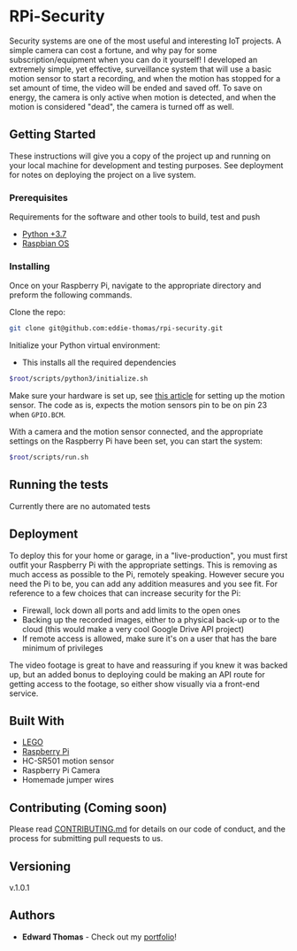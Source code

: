 # RPi-Security

Security systems are one of the most useful and interesting IoT projects. A simple camera can cost a fortune, and why pay for some subscription/equipment when you can do it yourself! I developed an extremely simple, yet effective, surveillance system that will use a basic motion sensor to start a recording, and when the motion has stopped for a set amount of time, the video will be ended and saved off. To save on energy, the camera is only active when motion is detected, and when the motion is considered "dead", the camera is turned off as well.

## Getting Started

These instructions will give you a copy of the project up and running on
your local machine for development and testing purposes. See deployment
for notes on deploying the project on a live system.

### Prerequisites

Requirements for the software and other tools to build, test and push

- [Python +3.7](https://www.python.org/)
- [Raspbian OS](https://www.raspberrypi.com/software/)

### Installing

Once on your Raspberry Pi, navigate to the appropriate directory and preform the following commands.

Clone the repo:

```sh
git clone git@github.com:eddie-thomas/rpi-security.git
```

Initialize your Python virtual environment:

- This installs all the required dependencies

```sh
$root/scripts/python3/initialize.sh
```

Make sure your hardware is set up, see [this article](https://www.freva.com/hc-sr501-pir-motion-sensor-on-raspberry-pi/) for setting up the motion sensor. The code as is, expects the motion sensors pin to be on pin 23 when `GPIO.BCM`.

With a camera and the motion sensor connected, and the appropriate settings on the Raspberry Pi have been set, you can start the system:

```sh
$root/scripts/run.sh
```

## Running the tests

Currently there are no automated tests

## Deployment

To deploy this for your home or garage, in a "live-production", you must first outfit your Raspberry Pi with the appropriate settings. This is removing as much access as possible to the Pi, remotely speaking. However secure you need the Pi to be, you can add any addition measures and you see fit. For reference to a few choices that can increase security for the Pi:

- Firewall, lock down all ports and add limits to the open ones
- Backing up the recorded images, either to a physical back-up or to the cloud (this would make a very cool Google Drive API project)
- If remote access is allowed, make sure it's on a user that has the bare minimum of privileges

The video footage is great to have and reassuring if you knew it was backed up, but an added bonus to deploying could be making an API route for getting access to the footage, so either show visually via a front-end service.

## Built With

- [LEGO](https://www.lego.com/)
- [Raspberry Pi](https://www.raspberrypi.com/)
- HC-SR501 motion sensor
- Raspberry Pi Camera
- Homemade jumper wires

## Contributing (Coming soon)

Please read [CONTRIBUTING.md](CONTRIBUTING.md) for details on our code
of conduct, and the process for submitting pull requests to us.

## Versioning

v.1.0.1

## Authors

- **Edward Thomas** - Check out my [portfolio](https://eddie-thomas.github.io/portfolio/)!
